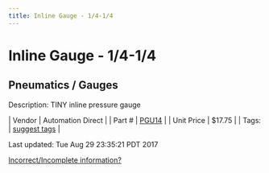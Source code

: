 ```yaml
---
title: Inline Gauge - 1/4-1/4
---
```


# Inline Gauge - 1/4-1/4
## Pneumatics / Gauges
Description: 	TINY inline pressure gauge 

| Vendor | Automation Direct | 
| Part # | [PGU14](http://www.automationdirect.com/adc/Shopping/Catalog/Pneumatic_Components/Special_Purpose_Push-to-Connect_Pneumatic_Fittings/Pressure_Regulators_-z-_Gauges_-z-_Indicators/PGU14) | 
| Unit Price | $17.75 | 
| Tags: | [suggest tags](https://docs.google.com/forms/d/e/1FAIpQLSeWyY8v3RgOty-MyWmh9U0iivNYN_molChYyS-0U-o-kOAv_g/viewform) | 

Last updated: Tue Aug 29 23:35:21 PDT 2017

 [Incorrect/Incomplete information?](https://docs.google.com/forms/d/e/1FAIpQLSeWyY8v3RgOty-MyWmh9U0iivNYN_molChYyS-0U-o-kOAv_g/viewform)